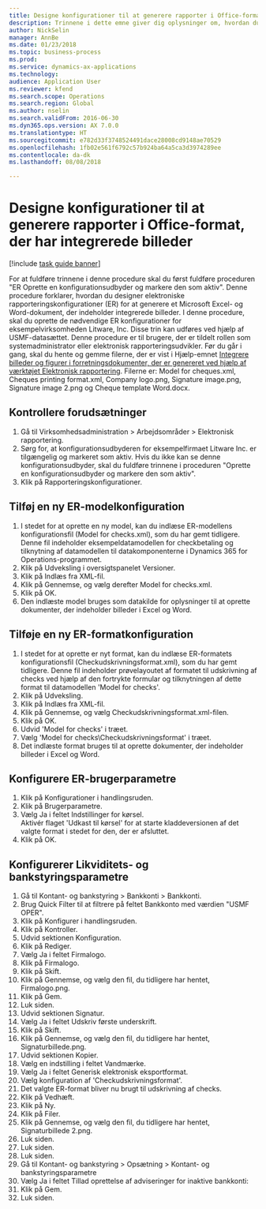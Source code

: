 ```yaml
--- 
title: Designe konfigurationer til at generere rapporter i Office-format, der har integrerede billeder
description: Trinnene i dette emne giver dig oplysninger om, hvordan du designer elektroniske rapporteringskonfigurationer (ER), der genererer elektroniske dokumenter i Microsoft Office-formater (Excel og Word), der indeholder integrerede billeder.
author: NickSelin
manager: AnnBe
ms.date: 01/23/2018
ms.topic: business-process
ms.prod: 
ms.service: dynamics-ax-applications
ms.technology: 
audience: Application User
ms.reviewer: kfend
ms.search.scope: Operations
ms.search.region: Global
ms.author: nselin
ms.search.validFrom: 2016-06-30
ms.dyn365.ops.version: AX 7.0.0
ms.translationtype: HT
ms.sourcegitcommit: e782d33f3748524491dace28008cd9148ae70529
ms.openlocfilehash: 1fb02e561f6792c57b924ba64a5ca3d3974289ee
ms.contentlocale: da-dk
ms.lasthandoff: 08/08/2018

---
```

# <a name="design-configurations-to-generate-reports-in-office-format-that-have-embedded-images"></a>Designe konfigurationer til at generere rapporter i Office-format, der har integrerede billeder

[!include [task guide banner](../../includes/task-guide-banner.md)]

For at fuldføre trinnene i denne procedure skal du først fuldføre proceduren "ER Oprette en konfigurationsudbyder og markere den som aktiv". Denne procedure forklarer, hvordan du designer elektroniske rapporteringskonfigurationer (ER) for at generere et Microsoft Excel- og Word-dokument, der indeholder integrerede billeder. I denne procedure, skal du oprette de nødvendige ER konfigurationer for eksempelvirksomheden Litware, Inc. Disse trin kan udføres ved hjælp af USMF-datasættet. Denne procedure er til brugere, der er tildelt rollen som systemadministrator eller elektronisk rapporteringsudvikler. Før du går i gang, skal du hente og gemme filerne, der er vist i Hjælp-emnet [Integrere billeder og figurer i forretningsdokumenter, der er genereret ved hjælp af værktøjet Elektronisk rapportering](../electronic-reporting-embed-images-shapes.md). Filerne er: Model for cheques.xml, Cheques printing format.xml, Company logo.png, Signature image.png, Signature image 2.png og Cheque template Word.docx.

## <a name="verify-prerequisites"></a>Kontrollere forudsætninger  
 1. Gå til Virksomhedsadministration > Arbejdsområder > Elektronisk rapportering.  
 2. Sørg for, at konfigurationsudbyderen for eksempelfirmaet Litware Inc. er tilgængelig og markeret som aktiv. Hvis du ikke kan se denne konfigurationsudbyder, skal du fuldføre trinnene i proceduren "Oprette en konfigurationsudbyder og markere den som aktiv".   
 3. Klik på Rapporteringskonfigurationer.  
 
## <a name="add-a-new-er-model-configuration"></a>Tilføj en ny ER-modelkonfiguration  
 1. I stedet for at oprette en ny model, kan du indlæse ER-modellens konfigurationsfil (Model for checks.xml), som du har gemt tidligere. Denne fil indeholder eksempeldatamodellen for checkbetaling og tilknytning af datamodellen til datakomponenterne i Dynamics 365 for Operations-programmet.   
 2. Klik på Udveksling i oversigtspanelet Versioner.   
 3. Klik på Indlæs fra XML-fil.  
 4. Klik på Gennemse, og vælg derefter Model for checks.xml.   
 5. Klik på OK.  
 6. Den indlæste model bruges som datakilde for oplysninger til at oprette dokumenter, der indeholder billeder i Excel og Word.  

## <a name="add-a-new-er-format-configuration"></a>Tilføje en ny ER-formatkonfiguration  
 1. I stedet for at oprette er nyt format, kan du indlæse ER-formatets konfigurationsfil (Checkudskrivningsformat.xml), som du har gemt tidligere. Denne fil indeholder prøvelayoutet af formatet til udskrivning af checks ved hjælp af den fortrykte formular og tilknytningen af dette format til datamodellen 'Model for checks'.   
 2. Klik på Udveksling.  
 3. Klik på Indlæs fra XML-fil.  
 4. Klik på Gennemse, og vælg Checkudskrivningsformat.xml-filen.   
 5. Klik på OK.  
 6. Udvid 'Model for checks' i træet.  
 7. Vælg 'Model for checks\Checkudskrivningsformat' i træet.  
 8. Det indlæste format bruges til at oprette dokumenter, der indeholder billeder i Excel og Word.   

## <a name="configure-er-user-parameters"></a>Konfigurere ER-brugerparametre  
 1. Klik på Konfigurationer i handlingsruden.  
 2. Klik på Brugerparametre.  
 3. Vælg Ja i feltet Indstillinger for kørsel.  
  Aktivér flaget 'Udkast til kørsel' for at starte kladdeversionen af det valgte format i stedet for den, der er afsluttet.  
 4. Klik på OK.  

## <a name="configure-cash--bank-management-parameters"></a>Konfigurerer Likviditets- og bankstyringsparametre  
 1. Gå til Kontant- og bankstyring > Bankkonti > Bankkonti.  
 2. Brug Quick Filter til at filtrere på feltet Bankkonto med værdien "USMF OPER".  
 3. Klik på Konfigurer i handlingsruden.  
 4. Klik på Kontroller.  
 5. Udvid sektionen Konfiguration.  
 6. Klik på Rediger.  
 7. Vælg Ja i feltet Firmalogo.  
 8. Klik på Firmalogo.  
 9. Klik på Skift.  
 10. Klik på Gennemse, og vælg den fil, du tidligere har hentet, Firmalogo.png.   
 11. Klik på Gem.  
 12. Luk siden.  
 13. Udvid sektionen Signatur.  
 14. Vælg Ja i feltet Udskriv første underskrift.  
 15. Klik på Skift.  
 16. Klik på Gennemse, og vælg den fil, du tidligere har hentet, Signaturbillede.png.   
 17. Udvid sektionen Kopier.  
 18. Vælg en indstilling i feltet Vandmærke.  
 19. Vælg Ja i feltet Generisk elektronisk eksportformat.  
 20. Vælg konfiguration af 'Checkudskrivningsformat'.  
 21. Det valgte ER-format bliver nu brugt til udskrivning af checks.  
 22. Klik på Vedhæft.  
 23. Klik på Ny.  
 24. Klik på Filer.  
 25. Klik på Gennemse, og vælg den fil, du tidligere har hentet, Signaturbillede 2.png.   
 26. Luk siden.  
 27. Luk siden.  
 28. Luk siden.  
 29. Gå til Kontant- og bankstyring > Opsætning > Kontant- og bankstyringsparametre  
 30. Vælg Ja i feltet Tillad oprettelse af adviseringer for inaktive bankkonti:  
 31. Klik på Gem.  
 32. Luk siden.  

